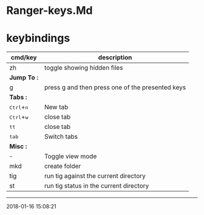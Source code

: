 # Ranger-keys.Md

# keybindings                                                                     
cmd/key                         | description       
--------------------------------|-------------------------------
zh                              | toggle showing hidden files
**Jump To :**                   | 
g                               | press g and then press one of the presented keys
**Tabs :**                      | 
<kbd>Ctrl</kbd>+<kbd>n</kbd>    | New tab
<kbd>Ctrl</kbd>+<kbd>w</kbd>    | close tab
<kbd>tt</kbd>                   | close tab
<kbd>tab</kbd>                  | Switch tabs
**Misc :**                      | 
<kbd>~</kbd>                    | Toggle view mode
mkd                             | create folder
tig                             | run tig against the current directory
st                              | run tig status in the current directory


* * *
2018-01-16 15:08:21

